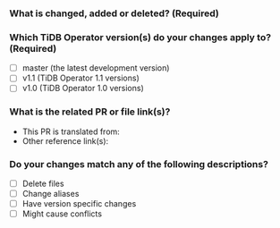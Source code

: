 <!--Thanks for your contribution to TiDB Operator documentation. See [CONTRIBUTING](https://github.com/pingcap/community/blob/master/CONTRIBUTING.md) before filing this pull request (PR).-->

### What is changed, added or deleted? (Required)

<!--Tell us what you did and why. This is important to help reviewers and community members understand your PR.-->

### Which TiDB Operator version(s) do your changes apply to? (Required)

<!--Tick the checkbox(es) below to choose the TiDB Operator version(s) that your changes apply to.-->

- [ ] master (the latest development version)
- [ ] v1.1 (TiDB Operator 1.1 versions)
- [ ] v1.0 (TiDB Operator 1.0 versions)

<!--**If you select two or more versions from above**, to trigger the bot to cherry-pick this PR to your desired release version branch(es), you **must** add corresponding labels such as **needs-cherry-pick-1.1** and **needs-cherry-pick-1.0**.-->

### What is the related PR or file link(s)?

<!--Give us some reference link(s) that might help quickly review and merge your PR, for example, a file link that supports why you changed the document.-->

- This PR is translated from: <!--Give links here-->
- Other reference link(s): <!--Give links here-->

### Do your changes match any of the following descriptions?

<!-- Provide as much information as possible so that reviewers can review your changes more efficiently.
If you are not sure of the options, leave it as it is. -->

- [ ] Delete files
- [ ] Change aliases
- [ ] Have version specific changes <!-- If yes, please add the label "version-specific-changes-required"-->
- [ ] Might cause conflicts
